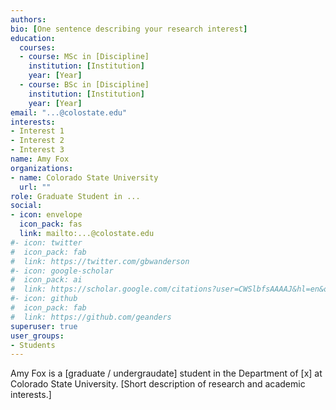 ```yaml
---
authors:
bio: [One sentence describing your research interest]
education:
  courses:
  - course: MSc in [Discipline]
    institution: [Institution]
    year: [Year]
  - course: BSc in [Discipline]
    institution: [Institution]
    year: [Year]
email: "...@colostate.edu"
interests:
- Interest 1
- Interest 2
- Interest 3
name: Amy Fox
organizations:
- name: Colorado State University
  url: ""
role: Graduate Student in ...
social:
- icon: envelope
  icon_pack: fas
  link: mailto:...@colostate.edu
#- icon: twitter
#  icon_pack: fab
#  link: https://twitter.com/gbwanderson
#- icon: google-scholar
#  icon_pack: ai
#  link: https://scholar.google.com/citations?user=CWSlbfsAAAAJ&hl=en&oi=ao
#- icon: github
#  icon_pack: fab
#  link: https://github.com/geanders
superuser: true
user_groups:
- Students
---
```


Amy Fox is a [graduate / undergraudate] student in the Department of [x] at Colorado 
State University. [Short description of research and academic interests.]